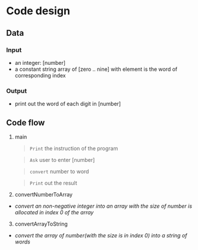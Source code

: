 
# Code design

## Data

### Input 
- an integer: [number]
- a constant string array of [zero .. nine] with element is the word of 
corresponding index

### Output
- print out the word of each digit in [number]

## Code flow

1. main
	> `Print` the instruction of the program

	> `Ask` user to enter [number]

	> `convert` number to word 

	> `Print` out the result

2.  convertNumberToArray
- *convert an non-negative integer into an array with the size of number is allocated 
in index 0 of the array*

3. convertArrayToString
- *convert the array of number(with the size is in index 0) into a string of words*
